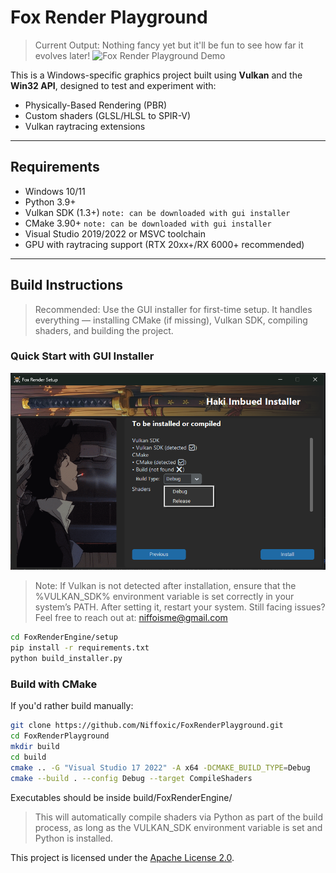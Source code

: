 # Fox Render Playground

> Current Output: Nothing fancy yet but it'll be fun to see how far it evolves later!
![Fox Render Playground Demo](doc/output/output-2.gif)

This is a Windows-specific graphics project built using **Vulkan** and the **Win32 API**, designed to test and experiment with:

- Physically-Based Rendering (PBR)
- Custom shaders (GLSL/HLSL to SPIR-V)
- Vulkan raytracing extensions

---

## Requirements

- Windows 10/11
- Python 3.9+
- Vulkan SDK (1.3+) `note: can be downloaded with gui installer`
- CMake 3.90+ `note: can be downloaded with gui installer`
- Visual Studio 2019/2022 or MSVC toolchain
- GPU with raytracing support (RTX 20xx+/RX 6000+ recommended)

---

## Build Instructions

> Recommended: Use the GUI installer for first-time setup. It handles everything — installing CMake (if missing), Vulkan SDK, compiling shaders, and building the project.

### Quick Start with GUI Installer

![GUI Installer Preview](doc/installer-image.png)

> Note: If Vulkan is not detected after installation, ensure that the %VULKAN_SDK% environment variable is set correctly in your system’s PATH. After setting it, restart your system.
Still facing issues? Feel free to reach out at: niffoisme@gmail.com
```bash
cd FoxRenderEngine/setup
pip install -r requirements.txt
python build_installer.py
```

### Build with CMake
If you'd rather build manually:
```bash
git clone https://github.com/Niffoxic/FoxRenderPlayground.git
cd FoxRenderPlayground
mkdir build
cd build
cmake .. -G "Visual Studio 17 2022" -A x64 -DCMAKE_BUILD_TYPE=Debug
cmake --build . --config Debug --target CompileShaders
```

Executables should be inside build/FoxRenderEngine/

> This will automatically compile shaders via Python as part of the build process, as long as the VULKAN_SDK environment variable is set and Python is installed.

This project is licensed under the [Apache License 2.0](http://www.apache.org/licenses/LICENSE-2.0).
